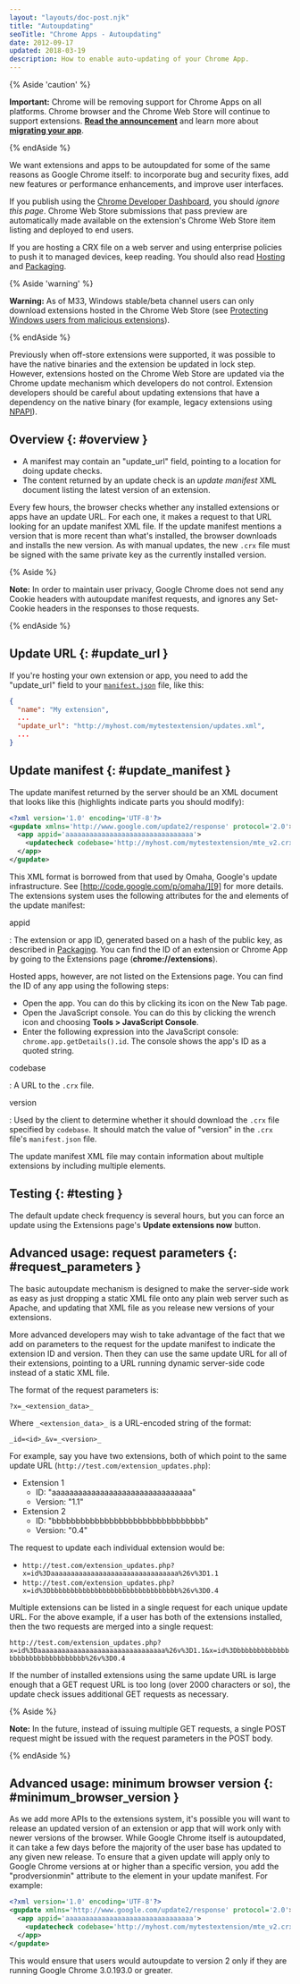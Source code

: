 ```yaml
---
layout: "layouts/doc-post.njk"
title: "Autoupdating"
seoTitle: "Chrome Apps - Autoupdating"
date: 2012-09-17
updated: 2018-03-19
description: How to enable auto-updating of your Chrome App.
---
```


{% Aside 'caution' %}

**Important:** Chrome will be removing support for Chrome Apps on all platforms. Chrome browser and
the Chrome Web Store will continue to support extensions. [**Read the announcement**][1] and learn
more about [**migrating your app**][2].

{% endAside %}

We want extensions and apps to be autoupdated for some of the same reasons as Google Chrome itself:
to incorporate bug and security fixes, add new features or performance enhancements, and improve
user interfaces.

If you publish using the [Chrome Developer Dashboard][3], you should _ignore this page_. Chrome Web
Store submissions that pass preview are automatically made available on the extension's Chrome Web Store item listing and deployed to end users.

If you are hosting a CRX file on a web server and using enterprise policies to push it to managed
devices, keep reading. You should also read [Hosting][4] and [Packaging][5].

{% Aside 'warning' %}

**Warning:** As of M33, Windows stable/beta channel users can only download extensions hosted in the
Chrome Web Store (see [Protecting Windows users from malicious extensions][6]).

{% endAside %}

Previously when off-store extensions were supported, it was possible to have the native binaries and
the extension be updated in lock step. However, extensions hosted on the Chrome Web Store are
updated via the Chrome update mechanism which developers do not control. Extension developers should
be careful about updating extensions that have a dependency on the native binary (for example,
legacy extensions using [NPAPI][7]).

## Overview {: #overview }

- A manifest may contain an "update_url" field, pointing to a location for doing update checks.
- The content returned by an update check is an _update manifest_ XML document listing the latest
  version of an extension.

Every few hours, the browser checks whether any installed extensions or apps have an update URL. For
each one, it makes a request to that URL looking for an update manifest XML file. If the update
manifest mentions a version that is more recent than what's installed, the browser downloads and
installs the new version. As with manual updates, the new `.crx` file must be signed with the same
private key as the currently installed version.

{% Aside %}

**Note:** In order to maintain user privacy, Google Chrome does not send any Cookie headers with
autoupdate manifest requests, and ignores any Set-Cookie headers in the responses to those requests.

{% endAside %}

## Update URL {: #update_url }

If you're hosting your own extension or app, you need to add the "update_url" field to your
[`manifest.json`][8] file, like this:

```json
{
  "name": "My extension",
  ...
  "update_url": "http://myhost.com/mytestextension/updates.xml",
  ...
}
```

## Update manifest {: #update_manifest }

The update manifest returned by the server should be an XML document that looks like this
(highlights indicate parts you should modify):

```xml
<?xml version='1.0' encoding='UTF-8'?>
<gupdate xmlns='http://www.google.com/update2/response' protocol='2.0'>
  <app appid='aaaaaaaaaaaaaaaaaaaaaaaaaaaaaaaa'>
    <updatecheck codebase='http://myhost.com/mytestextension/mte_v2.crx' version='2.0' />
  </app>
</gupdate>
```

This XML format is borrowed from that used by Omaha, Google's update infrastructure. See
[http://code.google.com/p/omaha/][9] for more details. The extensions system uses the following
attributes for the **<app>** and **<updatecheck>** elements of the update manifest:

appid

: The extension or app ID, generated based on a hash of the public key, as described in
[Packaging][10]. You can find the ID of an extension or Chrome App by going to the Extensions page
(**chrome://extensions**).

  Hosted apps, however, are not listed on the Extensions page. You can find the ID of any app using
the following steps:

  - Open the app. You can do this by clicking its icon on the New Tab page.
  - Open the JavaScript console. You can do this by clicking the wrench icon and choosing **Tools >
  JavaScript Console**.
  - Enter the following expression into the JavaScript console: `chrome.app.getDetails().id`. The
    console shows the app's ID as a quoted string.

codebase

: A URL to the `.crx` file.

version

: Used by the client to determine whether it should download the `.crx` file specified by
`codebase`. It should match the value of "version" in the `.crx` file's `manifest.json` file.

The update manifest XML file may contain information about multiple extensions by including multiple
<app> elements.

## Testing {: #testing }

The default update check frequency is several hours, but you can force an update using the
Extensions page's **Update extensions now** button.

## Advanced usage: request parameters {: #request_parameters }

The basic autoupdate mechanism is designed to make the server-side work as easy as just dropping a
static XML file onto any plain web server such as Apache, and updating that XML file as you release
new versions of your extensions.

More advanced developers may wish to take advantage of the fact that we add on parameters to the
request for the update manifest to indicate the extension ID and version. Then they can use the same
update URL for all of their extensions, pointing to a URL running dynamic server-side code instead
of a static XML file.

The format of the request parameters is:

`?x=_<extension_data>_`

Where `_<extension_data>_` is a URL-encoded string of the format:

`_id=<id>_&v=_<version>_`

For example, say you have two extensions, both of which point to the same update URL
(`http://test.com/extension_updates.php`):

- Extension 1
  - ID: "aaaaaaaaaaaaaaaaaaaaaaaaaaaaaaaa"
  - Version: "1.1"
- Extension 2
  - ID: "bbbbbbbbbbbbbbbbbbbbbbbbbbbbbbbb"
  - Version: "0.4"

The request to update each individual extension would be:

- `http://test.com/extension_updates.php?x=id%3Daaaaaaaaaaaaaaaaaaaaaaaaaaaaaaaa%26v%3D1.1`
- `http://test.com/extension_updates.php?x=id%3Dbbbbbbbbbbbbbbbbbbbbbbbbbbbbbbbb%26v%3D0.4`

Multiple extensions can be listed in a single request for each unique update URL. For the above
example, if a user has both of the extensions installed, then the two requests are merged into a
single request:

`http://test.com/extension_updates.php?x=id%3Daaaaaaaaaaaaaaaaaaaaaaaaaaaaaaaa%26v%3D1.1&x=id%3Dbbbbbbbbbbbbbbbbbbbbbbbbbbbbbbbb%26v%3D0.4`

If the number of installed extensions using the same update URL is large enough that a GET request
URL is too long (over 2000 characters or so), the update check issues additional GET requests as
necessary.

{% Aside %}

**Note:** In the future, instead of issuing multiple GET requests, a single POST request might be
issued with the request parameters in the POST body.

{% endAside %}

## Advanced usage: minimum browser version {: #minimum_browser_version }

As we add more APIs to the extensions system, it's possible you will want to release an updated
version of an extension or app that will work only with newer versions of the browser. While Google
Chrome itself is autoupdated, it can take a few days before the majority of the user base has
updated to any given new release. To ensure that a given update will apply only to Google Chrome
versions at or higher than a specific version, you add the "prodversionmin" attribute to the <app>
element in your update manifest. For example:

```xml
<?xml version='1.0' encoding='UTF-8'?>
<gupdate xmlns='http://www.google.com/update2/response' protocol='2.0'>
  <app appid='aaaaaaaaaaaaaaaaaaaaaaaaaaaaaaaa'>
    <updatecheck codebase='http://myhost.com/mytestextension/mte_v2.crx' version='2.0' prodversionmin='3.0.193.0'/>
  </app>
</gupdate>
```

This would ensure that users would autoupdate to version 2 only if they are running Google Chrome
3.0.193.0 or greater.

[1]: https://blog.chromium.org/2020/08/changes-to-chrome-app-support-timeline.html
[2]: /apps/migration
[3]: https://chrome.google.com/webstore/developer/dashboard
[4]: hosting
[5]: packaging
[6]: http://blog.chromium.org/2013/11/protecting-windows-users-from-malicious.html
[7]: npapi
[8]: manifest
[9]: http://code.google.com/p/omaha/
[10]: packaging
